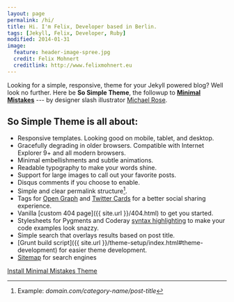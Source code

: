 ```yaml
---
layout: page
permalink: /hi/
title: Hi. I'm Felix, Developer based in Berlin.
tags: [Jekyll, Felix, Developer, Ruby]
modified: 2014-01-31
image:
  feature: header-image-spree.jpg
  credit: Felix Mohnert
  creditlink: http://www.felixmohnert.eu
---
```


Looking for a simple, responsive, theme for your Jekyll powered blog? Well look no further. Here be **So Simple Theme**, the followup to [**Minimal Mistakes**](http://mmistakes.github.io/minimal-mistakes) --- by designer slash illustrator [Michael Rose](http://mademistakes).

## So Simple Theme is all about:

* Responsive templates. Looking good on mobile, tablet, and desktop.
* Gracefully degrading in older browsers. Compatible with Internet Explorer 9+ and all modern browsers.
* Minimal embellishments and subtle animations.
* Readable typography to make your words shine.
* Support for large images to call out your favorite posts.
* Disqus comments if you choose to enable.
* Simple and clear permalink structure[^1].
* Tags for [Open Graph](https://developers.facebook.com/docs/opengraph/) and [Twitter Cards](https://dev.twitter.com/docs/cards) for a better social sharing experience.
* Vanilla [custom 404 page]({{ site.url }}/404.html) to get you started.
* Stylesheets for Pygments and Coderay [syntax highlighting](http://mmistakes.github.io/articles/so-simple-theme/code-highlighting-post/) to make your code examples look snazzy.
* Simple search that overlays results based on post title.
* [Grunt build script]({{ site.url }}/theme-setup/index.html#theme-development) for easier theme development.
* [Sitemap](https://github.com/mmistakes/so-simple-theme/blob/master/sitemap.xml) for search engines

<a markdown="0" href="{{ site.url }}/theme-setup" class="btn">Install Minimal Mistakes Theme</a>

[^1]: Example: *domain.com/category-name/post-title*